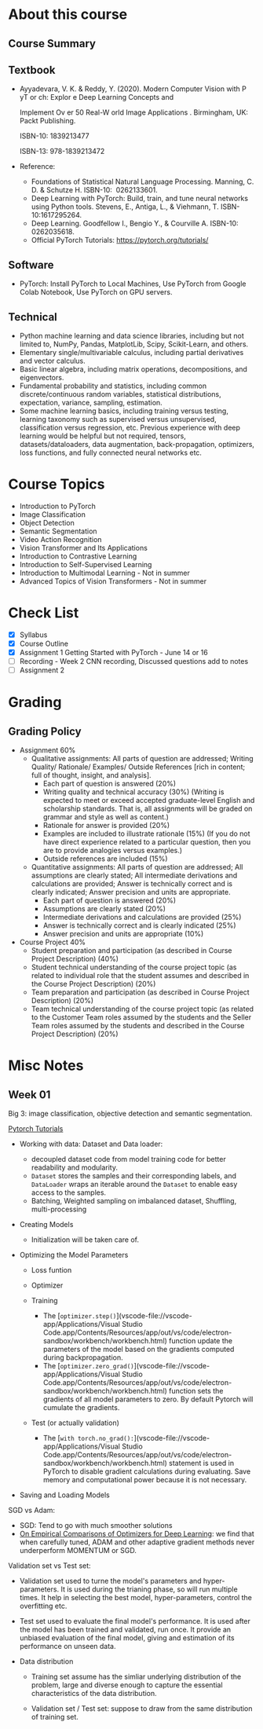 # About this course

## Course Summary

## Textbook

- Ayyadevara, V. K. & Reddy, Y. (2020). Modern Computer Vision with P yT or ch: Explor e Deep Learning Concepts and

  Implement Ov er 50 Real-W orld Image Applications . Birmingham, UK: Packt Publishing.

  ISBN-10: 1839213477

  ISBN-13: 978-1839213472

- Reference:

  - Foundations of Statistical Natural Language Processing. Manning, C. D. & Schutze H. ISBN-10: ‎ 0262133601.
  - Deep Learning with PyTorch: Build, train, and tune neural networks using Python tools. Stevens, E., Antiga, L., & Viehmann, T. ISBN-10:1617295264.
  - Deep Learning. Goodfellow I., Bengio Y., & Courville A. ISBN-10: ‎ 0262035618.
  - Official PyTorch Tutorials: https://pytorch.org/tutorials/


## Software

- PyTorch: Install PyTorch to Local Machines, Use PyTorch from Google Colab Notebook, Use PyTorch on GPU servers. 

## Technical

- Python machine learning and data science libraries, including but not limited to, NumPy, Pandas, MatplotLib, Scipy, Scikit-Learn, and others.
- Elementary single/multivariable calculus, including partial derivatives and vector calculus.
- Basic linear algebra, including matrix operations, decompositions, and eigenvectors. 
- Fundamental probability and statistics, including common discrete/continuous random variables, statistical distributions, expectation, variance, sampling, estimation. 
- Some machine learning basics, including training versus testing, learning taxonomy such as supervised versus unsupervised, classification versus regression, etc. Previous experience with deep learning would be helpful but not required, tensors, datasets/dataloaders, data augmentation, back-propagation, optimizers, loss functions, and fully connected neural networks etc.

# Course Topics

- Introduction to PyTorch
- Image Classification
- Object Detection
- Semantic Segmentation
- Video Action Recognition
- Vision Transformer and Its Applications
- Introduction to Contrastive Learning
- Introduction to Self-Supervised Learning
- Introduction to Multimodal Learning - Not in summer
- Advanced Topics of Vision Transformers - Not in summer

# Check List

- [x] Syllabus
- [x] Course Outline
- [x] Assignment 1 Getting Started with PyTorch - June 14  or 16
- [ ] Recording - Week 2 CNN recording, Discussed questions add to notes
- [ ] Assignment 2

# Grading

## Grading Policy

- Assignment 60%
  - Qualitative assignments: All parts of question are addressed; Writing Quality/ Rationale/ Examples/ Outside References [rich in content; full of thought, insight, and analysis].
    - Each part of question is answered (20%)
    - Writing quality and technical accuracy (30%) (Writing is expected to meet or exceed accepted graduate-level English and scholarship standards. That is, all assignments will be graded on grammar and style as well as content.)
    - Rationale for answer is provided (20%)
    - Examples are included to illustrate rationale (15%) (If you do not have direct experience related to a particular question, then you are to provide analogies versus examples.)
    - Outside references are included (15%)
  - Quantitative assignments: All parts of question are addressed; All assumptions are clearly stated; All intermediate derivations and calculations are provided; Answer is technically correct and is clearly indicated; Answer precision and units are appropriate.
    - Each part of question is answered (20%)
    - Assumptions are clearly stated (20%)
    - Intermediate derivations and calculations are provided (25%)
    - Answer is technically correct and is clearly indicated (25%)
    - Answer precision and units are appropriate (10%)
- Course Project 40%
  -  Student preparation and participation (as described in Course Project Description) (40%)
  - Student technical understanding of the course project topic (as related to individual role that the student assumes and described in the Course Project Description) (20%)
  - Team preparation and participation (as described in Course Project Description) (20%)
  - Team technical understanding of the course project topic (as related to the Customer Team roles assumed by the students and the Seller Team roles assumed by the students and described in the Course Project Description) (20%)

# Misc Notes

## Week 01 

Big 3: image classification, objective detection and semantic segmentation.

[Pytorch Tutorials](https://pytorch.org/tutorials/beginner/basics/intro.html)

- Working with data: Dataset and Data loader: 
  - decoupled dataset code from model training code for better readability and modularity. 
  - `Dataset` stores the samples and their corresponding labels, and `DataLoader` wraps an iterable around the `Dataset` to enable easy access to the samples.
  - Batching, Weighted sampling on imbalanced dataset, Shuffling, multi-processing
- Creating Models
  - Initialization will be taken care of. 

- Optimizing the Model Parameters
  - Loss funtion
  - Optimizer
  - Training
    - The [`optimizer.step()`](vscode-file://vscode-app/Applications/Visual Studio Code.app/Contents/Resources/app/out/vs/code/electron-sandbox/workbench/workbench.html) function update the parameters of the model based on the gradients computed during backpropagation.
    - The [`optimizer.zero_grad()`](vscode-file://vscode-app/Applications/Visual Studio Code.app/Contents/Resources/app/out/vs/code/electron-sandbox/workbench/workbench.html) function sets the gradients of all model parameters to zero. By default Pytorch will cumulate the gradients. 

  - Test (or actually validation)
    - The [`with torch.no_grad():`](vscode-file://vscode-app/Applications/Visual Studio Code.app/Contents/Resources/app/out/vs/code/electron-sandbox/workbench/workbench.html) statement is used in PyTorch to disable gradient calculations during evaluating. Save memory and computational power because it is not necessary. 

- Saving and Loading Models

SGD vs Adam: 

- SGD: Tend to go with much smoother solutions
- [On Empirical Comparisons of Optimizers for Deep Learning](https://arxiv.org/pdf/1910.05446): we find that when carefully tuned, ADAM and other adaptive gradient methods never underperform MOMENTUM or SGD. 

Validation set vs Test set: 

- Validation set used to turne the model's parameters and hyper-parameters. It is used during the trianing phase, so will run multiple times. It help in selecting the best model, hyper-parameters, control the overfitting etc. 

- Test set used to evaluate the final model's performance. It is used after the model has been trained and validated, run once. It provide an unbiased evaluation of the final model, giving and estimation of its performance on unseen data. 

- Data distribution

  - Training set assume has the simliar underlying distribution of the problem, large and diverse enough to capture the essential characteristics of the data distribution. 

  - Validation set / Test set: suppose to draw from the same distribution of training set. 



